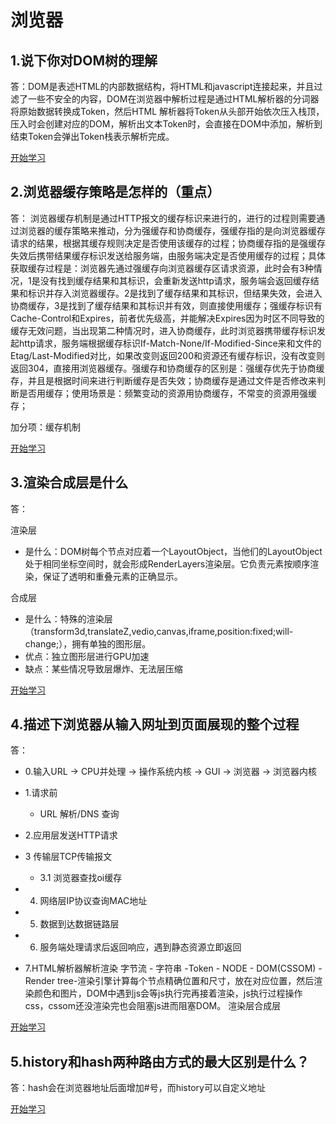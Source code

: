 # 浏览器
## 1.说下你对DOM树的理解
答：DOM是表述HTML的内部数据结构，将HTML和javascript连接起来，并且过滤了一些不安全的内容，DOM在浏览器中解析过程是通过HTML解析器的分词器将原始数据转换成Token，然后HTML 解析器将Token从头部开始依次压入栈顶，压入时会创建对应的DOM，解析出文本Token时，会直接在DOM中添加，解析到结束Token会弹出Token栈表示解析完成。

[开始学习](https://blog.poetries.top/browser-working-principle/guide/part5/lesson22.html#javascript-%E6%98%AF%E5%A6%82%E4%BD%95%E5%BD%B1%E5%93%8D-dom-%E7%94%9F%E6%88%90%E7%9A%84)
## 2.浏览器缓存策略是怎样的（重点）
答：
浏览器缓存机制是通过HTTP报文的缓存标识来进行的，进行的过程则需要通过浏览器的缓存策略来推动，分为强缓存和协商缓存，强缓存指的是向浏览器缓存请求的结果，根据其缓存规则决定是否使用该缓存的过程；协商缓存指的是强缓存失效后携带结果缓存标识发送给服务端，由服务端决定是否使用缓存的过程；具体获取缓存过程是：浏览器先通过强缓存向浏览器缓存区请求资源，此时会有3种情况，1是没有找到缓存结果和其标识，会重新发送http请求，服务端会返回缓存结果和标识并存入浏览器缓存。2是找到了缓存结果和其标识，但结果失效，会进入协商缓存，3是找到了缓存结果和其标识并有效，则直接使用缓存；强缓存标识有Cache-Control和Expires，前者优先级高，并能解决Expires因为时区不同导致的缓存无效问题，当出现第二种情况时，进入协商缓存，此时浏览器携带缓存标识发起http请求，服务端根据缓存标识If-Match-None/If-Modified-Since来和文件的Etag/Last-Modified对比，如果改变则返回200和资源还有缓存标识，没有改变则返回304，直接用浏览器缓存。强缓存和协商缓存的区别是：强缓存优先于协商缓存，并且是根据时间来进行判断缓存是否失效；协商缓存是通过文件是否修改来判断是否用缓存；使用场景是：频繁变动的资源用协商缓存，不常变的资源用强缓存；

加分项：缓存机制

[开始学习](https://juejin.cn/post/6844903593275817998)
## 3.渲染合成层是什么
答：

渲染层
- 是什么：DOM树每个节点对应着一个LayoutObject，当他们的LayoutObject处于相同坐标空间时，就会形成RenderLayers渲染层。它负责元素按顺序渲染，保证了透明和重叠元素的正确显示。

合成层
- 是什么：特殊的渲染层（transform3d,translateZ,vedio,canvas,iframe,position:fixed;will-change;），拥有单独的图形层。
- 优点：独立图形层进行GPU加速
- 缺点：某些情况导致层爆炸、无法层压缩

[开始学习](https://segmentfault.com/a/1190000014520786)
## 4.描述下浏览器从输入网址到页面展现的整个过程
答：

- 0.输入URL -> CPU并处理 -> 操作系统内核 -> GUI -> 浏览器 -> 浏览器内核
- 1.请求前
  - URL 解析/DNS 查询

- 2.应用层发送HTTP请求
- 3 传输层TCP传输报文
  - 3.1 浏览器查找oi缓存
- 4. 网络层IP协议查询MAC地址
- 5. 数据到达数据链路层
- 6. 服务端处理请求后返回响应，遇到静态资源立即返回
- 7.HTML解析器解析渲染
  字节流 - 字符串 -Token -  NODE - DOM(CSSOM) -Render tree-渲染引擎计算每个节点精确位置和尺寸，放在对应位置，然后渲染颜色和图片，DOM中遇到js会等js执行完再接着渲染，js执行过程操作css，cssom还没渲染完也会阻塞js进而阻塞DOM。
渲染层合成层

[开始学习](https://www.jianshu.com/p/d616d887953a)
## 5.history和hash两种路由方式的最大区别是什么？
答：hash会在浏览器地址后面增加#号，而history可以自定义地址

[开始学习](https://blog.csdn.net/Charissa2017/article/details/104779412)
